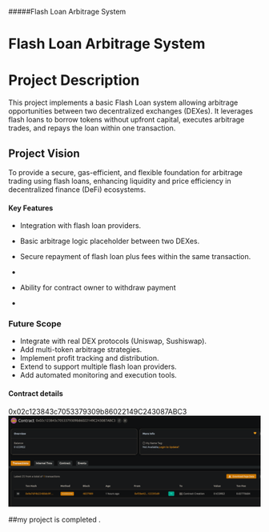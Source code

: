 #####Flash Loan Arbitrage System
# Flash Loan Arbitrage System

# Project Description


This project implements a basic Flash Loan system allowing arbitrage opportunities between two decentralized exchanges (DEXes). It leverages flash loans to borrow tokens without upfront capital, executes arbitrage trades, and repays the loan within one transaction.

##  Project Vision

To provide a secure, gas-efficient, and flexible foundation for arbitrage trading using flash loans, enhancing liquidity and price efficiency in decentralized finance (DeFi) ecosystems.
####  Key Features
- Integration with flash loan providers.
- Basic arbitrage logic placeholder between two DEXes.
- Secure repayment of flash loan plus fees within the same transaction.
- 
- Ability for contract owner to withdraw payment

- 
###  Future Scope

- Integrate with real DEX protocols (Uniswap, Sushiswap).
- Add multi-token arbitrage strategies.
- Implement profit tracking and distribution.
- Extend to support multiple flash loan providers.
- Add automated monitoring and execution tools.


#### Contract details

0x02c123843c7053379309b86022149C243087ABC3![alt text](image.png)

##my project is completed .
